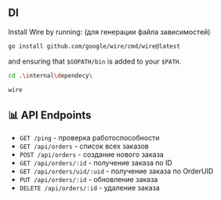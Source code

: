 ## DI

Install Wire by running: (для генерации файла зависимостей)
```sh
go install github.com/google/wire/cmd/wire@latest
```
and ensuring that `$GOPATH/bin` is added to your `$PATH`.

~~~sh 
cd .\internal\dependecy\
~~~

~~~sh 
wire
~~~

## 📊 API Endpoints

- `GET /ping` - проверка работоспособности
- `GET /api/orders` - список всех заказов
- `POST /api/orders` - создание нового заказа
- `GET /api/orders/:id` - получение заказа по ID
- `GET /api/orders/uid/:uid` - получение заказа по OrderUID
- `PUT /api/orders/:id` - обновление заказа
- `DELETE /api/orders/:id` - удаление заказа